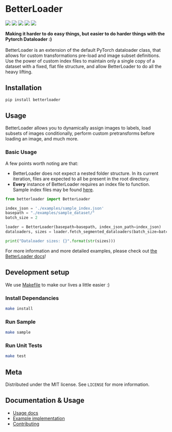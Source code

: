 # BetterLoader
<p>
  <img src="https://img.shields.io/pypi/dm/betterloader?style=for-the-badge"></img>
  <img src="https://img.shields.io/travis/com/BinItAI/BetterLoader?style=for-the-badge"></img>
  <img src="https://img.shields.io/github/issues/binitai/betterloader?style=for-the-badge"></img>
  <img src="https://img.shields.io/pypi/v/betterloader?style=for-the-badge"></img>
  <img src="https://img.shields.io/github/license/binitai/betterloader?style=for-the-badge"></img>
</p>

<b>Making it harder to do easy things, but easier to do harder things with the Pytorch Dataloader :)</b><br/><br/>BetterLoader is an extension of the default PyTorch dataloader class, that allows for custom transformations pre-load and image subset definitions. Use the power of custom index files to maintain only a single copy of a dataset with a fixed, flat file structure, and allow BetterLoader to do all the heavy lifting.

## Installation
```sh
pip install betterloader
```

## Usage
BetterLoader allows you to dynamically assign images to labels, load subsets of images conditionally, perform custom pretransforms before loading an image, and much more. 

### Basic Usage
A few points worth noting are that:
- BetterLoader does not expect a nested folder structure. In its current iteration, files are expected to all be present in the root directory.
- <b>Every</b> instance of BetterLoader requires an index file to function. Sample index files may be found <a href="https://binitai.github.io/BetterLoader/docs/files">here</a>.

```python
from betterloader import BetterLoader

index_json = './examples/sample_index.json'
basepath = "./examples/sample_dataset/"
batch_size = 2

loader = BetterLoader(basepath=basepath, index_json_path=index_json)
dataloaders, sizes = loader.fetch_segmented_dataloaders(batch_size=batch_size, transform=None)

print("Dataloader sizes: {}".format(str(sizes)))
```
For more information and more detailed examples, please check out <a href="https://binitai.github.io/BetterLoader/">the BetterLoader docs</a>!

## Development setup

We use <a href="https://opensource.com/article/18/8/what-how-makefile">Makefile</a> to make our lives a little easier :)
### Install Dependancies
```sh
make install
```
### Run Sample
```sh
make sample
```
### Run Unit Tests
```sh
make test
```

## Meta
Distributed under the MIT license. See ``LICENSE`` for more information.

## Documentation & Usage
- [Usage docs](https://binitai.github.io/BetterLoader/)
- [Example implementation](./examples)
- [Contributing](./CONTRIBUTING.md)
